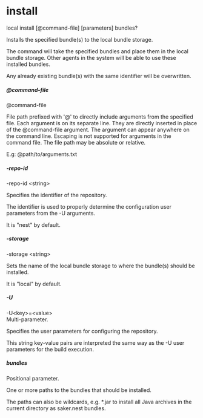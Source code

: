 # install

<div class="doc-cmdref-cmd-usage">

local install [@command-file] [parameters] bundles?

</div>

<div class="doc-cmdref-cmd-doc">

Installs the specified bundle(s) to the local bundle storage.

The command will take the specified bundles and place them
in the local bundle storage. Other agents in the system will
be able to use these installed bundles.

Any already existing bundle(s) with the same identifier will
be overwritten.

</div>

##### @command-file

<div class="doc-cmdref-param-aliases">@command-file
</div>

<div class="doc-cmdref-param-flags">
</div>

<div class="doc-cmdref-param-doc">

File path prefixed with '@' to directly include arguments from the 
specified file. Each argument is on its separate line. They are
directly inserted in place of the @command-file argument. 
The argument can appear anywhere on the command line. Escaping
is not supported for arguments in the command file. 
The file path may be absolute or relative.

E.g: @path/to/arguments.txt

</div>


##### -repo-id

<div class="doc-cmdref-param-aliases">-repo-id &lt;string&gt;
</div>

<div class="doc-cmdref-param-flags">
</div>

<div class="doc-cmdref-param-doc">

Specifies the identifier of the repository.

The identifier is used to properly determine the 
configuration user parameters from the -U arguments.

It is "nest" by default.

</div>


##### -storage

<div class="doc-cmdref-param-aliases">-storage &lt;string&gt;
</div>

<div class="doc-cmdref-param-flags">
</div>

<div class="doc-cmdref-param-doc">

Sets the name of the local bundle storage to where the bundle(s)
should be installed.

It is "local" by default.

</div>


##### -U

<div class="doc-cmdref-param-aliases">-U&lt;key&gt;=&lt;value&gt;
</div>

<div class="doc-cmdref-param-flags">
Multi-parameter. 
</div>

<div class="doc-cmdref-param-doc">

Specifies the user parameters for configuring the repository.

This string key-value pairs are interpreted the same way as the
-U user parameters for the build execution.

</div>


##### bundles


<div class="doc-cmdref-param-flags">
Positional parameter. 
</div>

<div class="doc-cmdref-param-doc">

One or more paths to the bundles that should be installed.

The paths can also be wildcards, e.g. *.jar to install
all Java archives in the current directory as saker.nest bundles.

</div>

